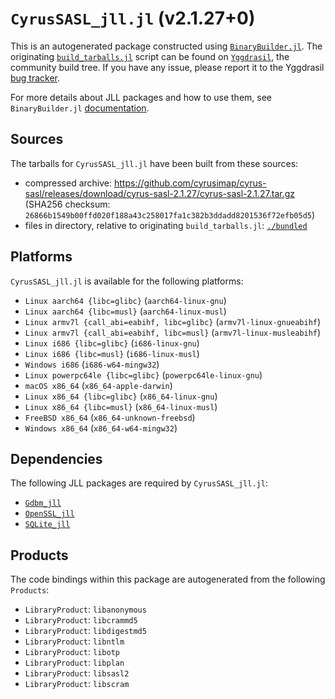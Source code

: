 # `CyrusSASL_jll.jl` (v2.1.27+0)

This is an autogenerated package constructed using [`BinaryBuilder.jl`](https://github.com/JuliaPackaging/BinaryBuilder.jl). The originating [`build_tarballs.jl`](https://github.com/JuliaPackaging/Yggdrasil/blob/1d802f035880572df8877b37ee37ee33e0a412e6/C/CyrusSASL/build_tarballs.jl) script can be found on [`Yggdrasil`](https://github.com/JuliaPackaging/Yggdrasil/), the community build tree.  If you have any issue, please report it to the Yggdrasil [bug tracker](https://github.com/JuliaPackaging/Yggdrasil/issues).

For more details about JLL packages and how to use them, see `BinaryBuilder.jl` [documentation](https://juliapackaging.github.io/BinaryBuilder.jl/dev/jll/).

## Sources

The tarballs for `CyrusSASL_jll.jl` have been built from these sources:

* compressed archive: https://github.com/cyrusimap/cyrus-sasl/releases/download/cyrus-sasl-2.1.27/cyrus-sasl-2.1.27.tar.gz (SHA256 checksum: `26866b1549b00ffd020f188a43c258017fa1c382b3ddadd8201536f72efb05d5`)
* files in directory, relative to originating `build_tarballs.jl`: [`./bundled`](https://github.com/JuliaPackaging/Yggdrasil/tree/1d802f035880572df8877b37ee37ee33e0a412e6/C/CyrusSASL/bundled)

## Platforms

`CyrusSASL_jll.jl` is available for the following platforms:

* `Linux aarch64 {libc=glibc}` (`aarch64-linux-gnu`)
* `Linux aarch64 {libc=musl}` (`aarch64-linux-musl`)
* `Linux armv7l {call_abi=eabihf, libc=glibc}` (`armv7l-linux-gnueabihf`)
* `Linux armv7l {call_abi=eabihf, libc=musl}` (`armv7l-linux-musleabihf`)
* `Linux i686 {libc=glibc}` (`i686-linux-gnu`)
* `Linux i686 {libc=musl}` (`i686-linux-musl`)
* `Windows i686` (`i686-w64-mingw32`)
* `Linux powerpc64le {libc=glibc}` (`powerpc64le-linux-gnu`)
* `macOS x86_64` (`x86_64-apple-darwin`)
* `Linux x86_64 {libc=glibc}` (`x86_64-linux-gnu`)
* `Linux x86_64 {libc=musl}` (`x86_64-linux-musl`)
* `FreeBSD x86_64` (`x86_64-unknown-freebsd`)
* `Windows x86_64` (`x86_64-w64-mingw32`)

## Dependencies

The following JLL packages are required by `CyrusSASL_jll.jl`:

* [`Gdbm_jll`](https://github.com/JuliaBinaryWrappers/Gdbm_jll.jl)
* [`OpenSSL_jll`](https://github.com/JuliaBinaryWrappers/OpenSSL_jll.jl)
* [`SQLite_jll`](https://github.com/JuliaBinaryWrappers/SQLite_jll.jl)

## Products

The code bindings within this package are autogenerated from the following `Products`:

* `LibraryProduct`: `libanonymous`
* `LibraryProduct`: `libcrammd5`
* `LibraryProduct`: `libdigestmd5`
* `LibraryProduct`: `libntlm`
* `LibraryProduct`: `libotp`
* `LibraryProduct`: `libplan`
* `LibraryProduct`: `libsasl2`
* `LibraryProduct`: `libscram`
